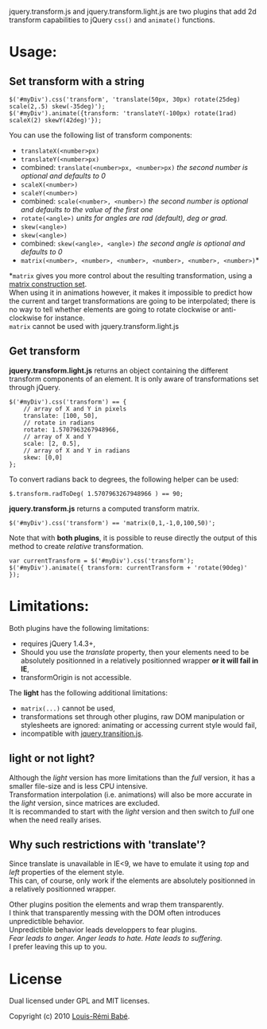 jquery.transform.js and jquery.transform.light.js are two plugins that add 2d transform capabilities to jQuery `css()` and `animate()` functions.

Usage:
======

Set transform with a string
---------------------------

    $('#myDiv').css('transform', 'translate(50px, 30px) rotate(25deg) scale(2,.5) skew(-35deg)');
    $('#myDiv').animate({transform: 'translateY(-100px) rotate(1rad) scaleX(2) skewY(42deg)'});

You can use the following list of transform components:

- `translateX(<number>px)`
- `translateY(<number>px)`
- combined: `translate(<number>px, <number>px)` *the second number is optional and defaults to 0*
- `scaleX(<number>)`
- `scaleY(<number>)`
- combined: `scale(<number>, <number>)` *the second number is optional and defaults to the value of the first one*
- `rotate(<angle>)` *units for angles are *rad* (default), *deg* or *grad*.*
- `skew(<angle>)`
- `skew(<angle>)`
- combined: `skew(<angle>, <angle>)` *the second angle is optional and defaults to 0*
- `matrix(<number>, <number>, <number>, <number>, <number>, <number>)`*

*`matrix` gives you more control about the resulting transformation, using a [matrix construction set](http://www.useragentman.com/matrix/).  
When using it in animations however, it makes it impossible to predict how the current and target transformations are going to be interpolated; there is no way to tell whether elements are going to rotate clockwise or anti-clockwise for instance.  
`matrix` cannot be used with jquery.transform.light.js

Get transform
-------------

**jquery.transform.light.js** returns an object containing the different transform components of an element. It is only aware of transformations set through jQuery.

    $('#myDiv').css('transform') == {
    	// array of X and Y in pixels
    	translate: [100, 50],
    	// rotate in radians
    	rotate: 1.5707963267948966,
    	// array of X and Y
    	scale: [2, 0.5],
    	// array of X and Y in radians
    	skew: [0,0]
    };

To convert radians back to degrees, the following helper can be used:

    $.transform.radToDeg( 1.5707963267948966 ) == 90;

**jquery.transform.js** returns a computed transform matrix.

    $('#myDiv').css('transform') == 'matrix(0,1,-1,0,100,50)';

Note that with **both plugins**, it is possible to reuse directly the output of this method to create *relative* transformation.

    var currentTransform = $('#myDiv').css('transform');
    $('#myDiv').animate({ transform: currentTransform + 'rotate(90deg)' });

Limitations:
============

Both plugins have the following limitations:

- requires jQuery 1.4.3+,
- Should you use the *translate* property, then your elements need to be absolutely positionned in a relatively positionned wrapper **or it will fail in IE**,
- transformOrigin is not accessible.

The **light** has the following additional limitations:

- `matrix(...)` cannot be used,
- transformations set through other plugins, raw DOM manipulation or stylesheets are ignored: animating or accessing current style would fail,
- incompatible with [jquery.transition.js](https://github.com/lrbabe/jquery.transition.js).

light or not light?
-------------------

Although the *light* version has more limitations than the *full* version, it has a smaller file-size and is less CPU intensive.  
Transformation interpolation (i.e. animations) will also be more accurate in the *light* version, since matrices are excluded.  
It is recommanded to start with the *light* version and then switch to *full* one when the need really arises.

Why such restrictions with 'translate'?
---------------------------------------

Since translate is unavailable in IE<9, we have to emulate it using *top* and *left* properties of the element style.  
This can, of course, only work if the elements are absolutely positionned in a relatively positionned wrapper.  

Other plugins position the elements and wrap them transparently.  
I think that transparently messing with the DOM often introduces unpredictible behavior.  
Unpredictible behavior leads developpers to fear plugins.  
*Fear leads to anger. Anger leads to hate. Hate leads to suffering.*  
I prefer leaving this up to you.

License
=======

Dual licensed under GPL and MIT licenses.

Copyright (c) 2010 [Louis-Rémi Babé](http://twitter.com/louis_remi).